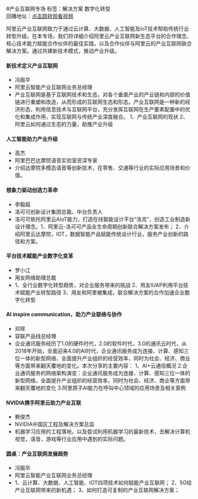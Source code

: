 #产业互联网专场标签：<kbd>解决方案</kbd> <kbd>数字化转型</kbd><br>回播地址：[点击跳转观看视频](https://alhlsvodhls08.e.vhall.com/mp4record/SessionontheIndustrialInternet.mp4)阿里云产业互联网致力于通过云计算、大数据、人工智能及IoT技术帮助传统行业转型升级。在本专场，我们将详细介绍阿里云产业互联网新生态平台的合作理念、核心技术能力赋能合作伙伴的最佳实践，以及合作伙伴与阿里云的产业互联网联合解决方案。通过共建新技术模式，推动产业升级。#### 新技术定义产业互联网* 冯振华* 阿里云智能产业互联网业务总经理* 产业互联网是基于互联网技术和生态，对各个垂直产业的产业链和内部的价值链进行重塑和改造，从而形成的互联网生态和形态。产业互联网是一种新的经济形态，利用信息技术与互联网平台，充分发挥互联网在生产要素配置中的优化和集成作用，实现互联网与传统产业深度融合。 1、产业互联网的现状 2、阿里云如何通过生态的力量，助推产业升级#### 人工智能助力产业升级* 高杰* 阿里巴巴达摩院语音实验室资深专家* 介绍达摩院多模态语音等创新技术，在零售、交通等行业的实际应用场景和价值。#### 想象力驱动创造力革命* 李毅超* 洛可可创新设计集团总裁、中台负责人* 洛可可依托阿里云AIoT能力，打造在线智能设计平台“洛克”，创造工业制造新设计理念。1、阿里云-洛可可产品全生命周期创新联合解决方案发布； 2、介绍阿里云达摩院，IOT，数据智能产品赋能传统设计行业，服务产业创新的路径和方案。#### 平台技术赋能产业数字化变革* 罗小江* 用友网络助理总裁* 1、全行业数字化转型趋势，对企业服务带来的挑战 2、用友IUAP利用平台技术赋能产业转型路径 3、用友和阿里被集成，联合解决方案的合作加速企业数字化转型#### AI inspire communication，助力产业联络与协作* 邓晖* 容联产品线总经理* 企业通讯服务经历了1.0的硬件时代，2.0的软件时代，3.0的通讯云时代，从2018年开始，全面迎来4.0的AI时代，企业通讯服务成为连接、计算、感知三位一体的新型网络，全面提升产业组织的经营效率，同时为社会、经济、商业等方面带来翻天覆地的变化。本次分享的主要内容： 1、AI+云通信概况 2.企业通讯服务的网络架构演变：企业通讯服务成为连接、计算、感知三位一体的新型网络，全面提升产业组织的经营效率，同时为社会、经济、商业等方面带来翻天覆地的变化 3.阿里原子AI能力在呼叫中心领域的应用场景及相关案例#### NVIDIA携手阿里云助力产业互联* 赖俊杰 * NVIDIA中国区工程及解决方案总监* 机器学习应用的工程落地，以及尝试利用机器学习的最新技术，去解决计算机视觉，语音，游戏等行业应用中遇到的实际问题。 #### 圆桌：产业互联网发展趋势* 冯振华* 阿里云智能产业互联网业务总经理* 1、云计算、大数据、人工智能、IOT四项技术如何赋能产业互联网； 2、5G给产业互联网带来的新机遇； 3、如何打造可复制的产业互联网解决方案；